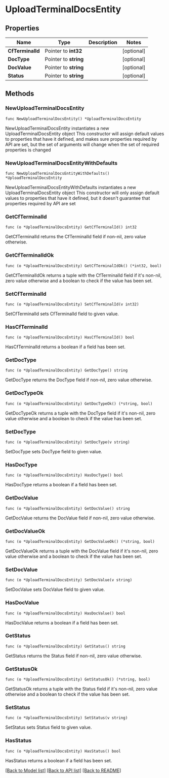 # UploadTerminalDocsEntity

## Properties

Name | Type | Description | Notes
------------ | ------------- | ------------- | -------------
**CfTerminalId** | Pointer to **int32** |  | [optional] 
**DocType** | Pointer to **string** |  | [optional] 
**DocValue** | Pointer to **string** |  | [optional] 
**Status** | Pointer to **string** |  | [optional] 

## Methods

### NewUploadTerminalDocsEntity

`func NewUploadTerminalDocsEntity() *UploadTerminalDocsEntity`

NewUploadTerminalDocsEntity instantiates a new UploadTerminalDocsEntity object
This constructor will assign default values to properties that have it defined,
and makes sure properties required by API are set, but the set of arguments
will change when the set of required properties is changed

### NewUploadTerminalDocsEntityWithDefaults

`func NewUploadTerminalDocsEntityWithDefaults() *UploadTerminalDocsEntity`

NewUploadTerminalDocsEntityWithDefaults instantiates a new UploadTerminalDocsEntity object
This constructor will only assign default values to properties that have it defined,
but it doesn't guarantee that properties required by API are set

### GetCfTerminalId

`func (o *UploadTerminalDocsEntity) GetCfTerminalId() int32`

GetCfTerminalId returns the CfTerminalId field if non-nil, zero value otherwise.

### GetCfTerminalIdOk

`func (o *UploadTerminalDocsEntity) GetCfTerminalIdOk() (*int32, bool)`

GetCfTerminalIdOk returns a tuple with the CfTerminalId field if it's non-nil, zero value otherwise
and a boolean to check if the value has been set.

### SetCfTerminalId

`func (o *UploadTerminalDocsEntity) SetCfTerminalId(v int32)`

SetCfTerminalId sets CfTerminalId field to given value.

### HasCfTerminalId

`func (o *UploadTerminalDocsEntity) HasCfTerminalId() bool`

HasCfTerminalId returns a boolean if a field has been set.

### GetDocType

`func (o *UploadTerminalDocsEntity) GetDocType() string`

GetDocType returns the DocType field if non-nil, zero value otherwise.

### GetDocTypeOk

`func (o *UploadTerminalDocsEntity) GetDocTypeOk() (*string, bool)`

GetDocTypeOk returns a tuple with the DocType field if it's non-nil, zero value otherwise
and a boolean to check if the value has been set.

### SetDocType

`func (o *UploadTerminalDocsEntity) SetDocType(v string)`

SetDocType sets DocType field to given value.

### HasDocType

`func (o *UploadTerminalDocsEntity) HasDocType() bool`

HasDocType returns a boolean if a field has been set.

### GetDocValue

`func (o *UploadTerminalDocsEntity) GetDocValue() string`

GetDocValue returns the DocValue field if non-nil, zero value otherwise.

### GetDocValueOk

`func (o *UploadTerminalDocsEntity) GetDocValueOk() (*string, bool)`

GetDocValueOk returns a tuple with the DocValue field if it's non-nil, zero value otherwise
and a boolean to check if the value has been set.

### SetDocValue

`func (o *UploadTerminalDocsEntity) SetDocValue(v string)`

SetDocValue sets DocValue field to given value.

### HasDocValue

`func (o *UploadTerminalDocsEntity) HasDocValue() bool`

HasDocValue returns a boolean if a field has been set.

### GetStatus

`func (o *UploadTerminalDocsEntity) GetStatus() string`

GetStatus returns the Status field if non-nil, zero value otherwise.

### GetStatusOk

`func (o *UploadTerminalDocsEntity) GetStatusOk() (*string, bool)`

GetStatusOk returns a tuple with the Status field if it's non-nil, zero value otherwise
and a boolean to check if the value has been set.

### SetStatus

`func (o *UploadTerminalDocsEntity) SetStatus(v string)`

SetStatus sets Status field to given value.

### HasStatus

`func (o *UploadTerminalDocsEntity) HasStatus() bool`

HasStatus returns a boolean if a field has been set.


[[Back to Model list]](../README.md#documentation-for-models) [[Back to API list]](../README.md#documentation-for-api-endpoints) [[Back to README]](../README.md)


